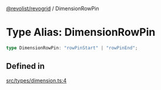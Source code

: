 [@revolist/revogrid](README.md) / DimensionRowPin

# Type Alias: DimensionRowPin

```ts
type DimensionRowPin: "rowPinStart" | "rowPinEnd";
```

## Defined in

[src/types/dimension.ts:4](https://github.com/revolist/revogrid/blob/a4b231d71029faeb28d2b2f5098e6a96aa320bc0/src/types/dimension.ts#L4)
